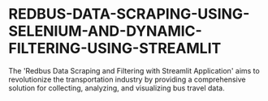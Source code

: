# REDBUS-DATA-SCRAPING-USING-SELENIUM-AND-DYNAMIC-FILTERING-USING-STREAMLIT
The 'Redbus Data Scraping and Filtering with Streamlit Application' aims to revolutionize the transportation industry by providing a comprehensive solution for collecting, analyzing, and visualizing bus travel data. 

